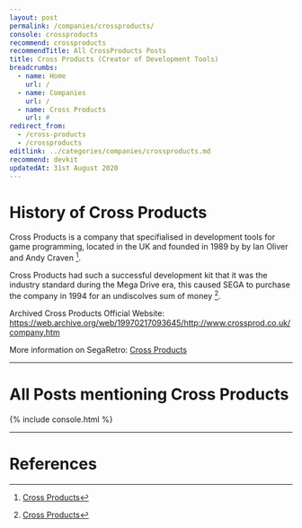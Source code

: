 ```yaml
---
layout: post
permalink: /companies/crossproducts/
console: crossproducts
recommend: crossproducts
recommendTitle: All CrossProducts Posts
title: Cross Products (Creator of Development Tools)
breadcrumbs:
  - name: Home
    url: /
  - name: Companies
    url: /
  - name: Cross Products
    url: #
redirect_from:
  - /cross-products
  - /crossproducts
editlink: ../categories/companies/crossproducts.md
recommend: devkit
updatedAt: 31st August 2020
---
```


# History of Cross Products
Cross Products is a company that specifialised in development tools for game programming, located in the UK and founded in 1989 by by Ian Oliver and Andy Craven [^1].

Cross Products had such a successful development kit that it was the industry standard during the Mega Drive era, this caused SEGA to purchase the company in 1994 for an undiscolves sum of money [^1].


Archived Cross Products Official Website: https://web.archive.org/web/19970217093645/http://www.crossprod.co.uk/company.htm

More information on SegaRetro: [Cross Products](https://segaretro.org/Cross_Products)


---
# All Posts mentioning Cross Products
<div>

{% include console.html %}
</div>

---
# References
[^1]: [Cross Products](https://segaretro.org/Cross_Products)
